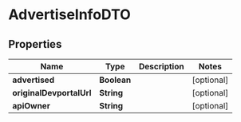 

# AdvertiseInfoDTO

## Properties

Name | Type | Description | Notes
------------ | ------------- | ------------- | -------------
**advertised** | **Boolean** |  |  [optional]
**originalDevportalUrl** | **String** |  |  [optional]
**apiOwner** | **String** |  |  [optional]



